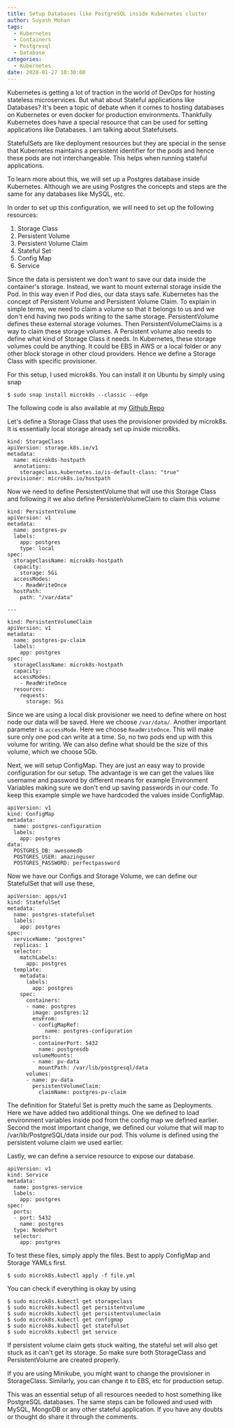 ```yaml
---
title: Setup Databases like PostgreSQL inside Kubernetes cluster
author: Suyash Mohan
tags:
  - Kubernetes
  - Containers
  - Postgresql
  - Database
categories:
  - Kubernetes
date: 2020-01-27 10:30:00
---
```

Kubernetes is getting a lot of traction in the world of DevOps for hosting stateless microservices. But what about Stateful applications like Databases? It's been a topic of debate when it comes to hosting databases on Kubernetes or even docker for production environments. Thankfully Kubernetes does have a special resource that can be used for setting applications like Databases. I am talking about Statefulsets.

StatefulSets are like deployment resources but they are special in the sense that Kubernetes maintains a persistent identifier for the pods and hence these pods are not interchangeable. This helps when running stateful applications.

To learn more about this, we will set up a Postgres database inside Kubernetes. Although we are using Postgres the concepts and steps are the same for any databases like MySQL, etc.

<!-- more -->

In order to set up this configuration, we will need to set up the following resources:

1. Storage Class
2. Persistent Volume
3. Persistent Volume Claim
4. Stateful Set
5. Config Map
6. Service

Since the data is persistent we don't want to save our data inside the container's storage. Instead, we want to mount external storage inside the Pod. In this way even if Pod dies, our data stays safe. Kubernetes has the concept of Persistent Volume and Persistent Volume Claim. To explain in simple terms, we need to claim a volume so that it belongs to us and we don't end having two pods writing to the same storage. PersistentVolume defines these external storage volumes. Then PersistentVolumeClaims is a way to claim these storage volumes. A Persistent volume also needs to define what kind of Storage Class it needs. In Kubernetes, these storage volumes could be anything. It could be EBS in AWS or a local folder or any other block storage in other cloud providers. Hence we define a Storage Class with specific provisioner.

For this setup, I used microk8s. You can install it on Ubuntu by simply using snap

```
$ sudo snap install microk8s --classic --edge
```

The following code is also available at my [Github Repo](https://github.com/suyashmohan/kubernetes_postgres_statefulset)

Let's define a Storage Class that uses the provisioner provided by microk8s. It is essentially local storage already set up inside micro8ks.

```
kind: StorageClass
apiVersion: storage.k8s.io/v1
metadata:
  name: microk8s-hostpath
  annotations:
    storageclass.kubernetes.io/is-default-class: "true"
provisioner: microk8s.io/hostpath
```

Now we need to define PersistentVolume that will use this Storage Class and following it we also define PersistenVolumeClaim to claim this volume

```
kind: PersistentVolume
apiVersion: v1
metadata:
  name: postgres-pv
  labels:
    app: postgres
    type: local
spec:
  storageClassName: microk8s-hostpath
  capacity:
    storage: 5Gi
  accessModes:
    - ReadWriteOnce
  hostPath:
    path: "/var/data"

---

kind: PersistentVolumeClaim
apiVersion: v1
metadata:
  name: postgres-pv-claim
  labels:
    app: postgres
spec:
  storageClassName: microk8s-hostpath
  capacity:
  accessModes:
    - ReadWriteOnce
  resources:
    requests:
      storage: 5Gi
```

Since we are using a local disk provisioner  we need to define where on host node our data will be saved. Here we choose `/var/data/`. Another important parameter is `accessMode`. Here we choose `ReadWriteOnce`. This will make sure only one pod can write at a time. So, no two pods end up with this volume for writing. We can also define what should be the size of this volume, which we choose 5Gb.

Next, we will setup ConfigMap. They are just an easy way to provide configuration for our setup. The advantage is we can get the values like username and password by different means for example Environment Variables making sure we don't end up saving passwords in our code. To keep this example simple we have hardcoded the values inside ConfigMap.

```
apiVersion: v1
kind: ConfigMap
metadata:
  name: postgres-configuration
  labels:
    app: postgres
data:
  POSTGRES_DB: awesomedb
  POSTGRES_USER: amazinguser
  POSTGRES_PASSWORD: perfectpassword
```

Now we have our Configs and Storage Volume, we can define our StatefulSet that will use these,

```
apiVersion: apps/v1
kind: StatefulSet
metadata:
  name: postgres-statefulset
  labels:
    app: postgres
spec:
  serviceName: "postgres"
  replicas: 1
  selector:
    matchLabels:
      app: postgres
  template:
    metadata:
      labels:
        app: postgres
    spec:
      containers:
      - name: postgres
        image: postgres:12
        envFrom:
        - configMapRef:
            name: postgres-configuration
        ports:
        - containerPort: 5432
          name: postgresdb
        volumeMounts:
        - name: pv-data
          mountPath: /var/lib/postgresql/data
      volumes:
      - name: pv-data
        persistentVolumeClaim:
          claimName: postgres-pv-claim
```

The definition for Stateful Set is pretty much the same as Deployments. Here we have added two additional things. One we defined to load environment variables inside pod from the config map we defined earlier. Second the most important change, we defined our volume that will map to /var/lib/PostgreSQL/data inside our pod. This volume is defined using the persistent volume claim we used earlier.

Lastly, we can define a service resource to expose our database.

```
apiVersion: v1
kind: Service
metadata:
  name: postgres-service
  labels:
    app: postgres
spec:
  ports:
  - port: 5432
    name: postgres
  type: NodePort 
  selector:
    app: postgres
```

To test these files, simply apply the files. Best to apply ConfigMap and Storage YAMLs first.

```
$ sudo microk8s.kubectl apply -f file.yml
```

You can check if everything is okay by using
```
$ sudo microk8s.kubectl get storageclass
$ sudo microk8s.kubectl get persistentvolume
$ sudo microk8s.kubectl get persistentvolumeclaim
$ sudo microk8s.kubectl get configmap
$ sudo microk8s.kubectl get statefulset
$ sudo microk8s.kubectl get service
```

If persistent volume claim gets stuck waiting, the stateful set will also get stuck as it can't get its storage. So make sure both StorageClass and PersistentVolume are created properly.

If you are using Minikube, you might want to change the provisioner in StorageClass. Similarly, you can change it to EBS, etc for production setup.

This was an essential setup of all resources needed to host something like PostgreSQL databases. The same steps can be followed and used with MySQL, MongoDB or any other stateful application. If you have any doubts or thought do share it through the comments.